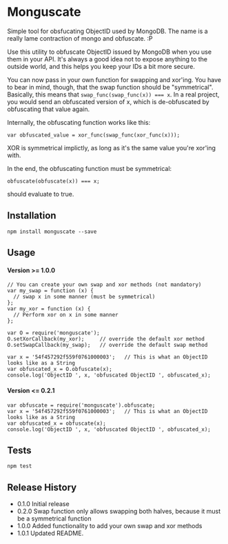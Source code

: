 Monguscate
==========

Simple tool for obsfucating ObjectID used by MongoDB. The name is a really lame contraction of mongo and obfuscate. :P

Use this utility to obfuscate ObjectID issued by MongoDB when you use them in your API. It's always a good idea not to
expose anything to the outside world, and this helps you keep your IDs a bit more secure.

You can now pass in your own function for swapping and xor'ing. You have to bear in mind, though, that the swap 
function should be "symmetrical". Basically, this means that ```swap_func(swap_func(x)) === x```. In a real project, you 
would send an obfuscated version of x, which is de-obfuscated by obfuscating that value again.

Internally, the obfuscating function works like this: 

```var obfuscated_value = xor_func(swap_func(xor_func(x)));```

XOR is symmetrical implictly, as long as it's the same value you're xor'ing with.

In the end, the obfuscating function must be symmetrical:

```obfuscate(obfuscate(x)) === x;```

should evaluate to true.

## Installation

  ```npm install monguscate --save```

## Usage

#### Version \>= 1.0.0
  ```
  // You can create your own swap and xor methods (not mandatory)
  var my_swap = function (x) {
    // swap x in some manner (must be symmetrical)
  };
  var my_xor = function (x) {
    // Perform xor on x in some manner
  };

  var O = require('monguscate');
  O.setXorCallback(my_xor);     // override the default xor method
  O.setSwapCallback(my_swap);   // override the default swap method

  var x = '54f457292f559f0761000003';   // This is what an ObjectID looks like as a String
  var obfuscated_x = O.obfuscate(x);
  console.log('ObjectID ', x, 'obfuscated ObjectID ', obfuscated_x);
  ```

#### Version \<= 0.2.1
  ```
  var obfuscate = require('monguscate').obfuscate;
  var x = '54f457292f559f0761000003';   // This is what an ObjectID looks like as a String
  var obfuscated_x = obfuscate(x);
  console.log('ObjectID ', x, 'obfuscated ObjectID ', obfuscated_x);
  ```

## Tests

  ```npm test```

## Release History

* 0.1.0 Initial release
* 0.2.0 Swap function only allows swapping both halves, because it must be a symmetrical function
* 1.0.0 Added functionality to add your own swap and xor methods
* 1.0.1 Updated README.
